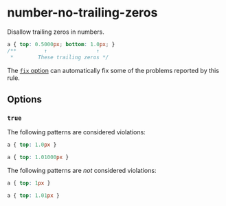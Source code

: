 # number-no-trailing-zeros

Disallow trailing zeros in numbers.

<!-- prettier-ignore -->
```css
a { top: 0.5000px; bottom: 1.0px; }
/**         ↑                ↑
 *        These trailing zeros */
```

The [`fix` option](../../../docs/user-guide/usage/options.md#fix) can automatically fix some of the problems reported by this rule.

## Options

### `true`

The following patterns are considered violations:

<!-- prettier-ignore -->
```css
a { top: 1.0px }
```

<!-- prettier-ignore -->
```css
a { top: 1.01000px }
```

The following patterns are _not_ considered violations:

<!-- prettier-ignore -->
```css
a { top: 1px }
```

<!-- prettier-ignore -->
```css
a { top: 1.01px }
```

